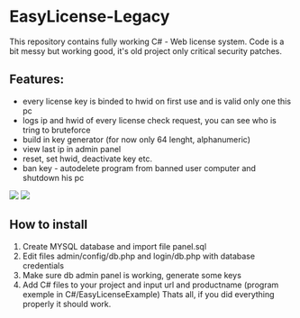 # EasyLicense-Legacy
 
This repository contains fully working C# - Web license system. Code is a bit messy but working good, it's old project only critical security patches.

## Features:
- every license key is binded to hwid on first use and is valid only one this pc
- logs ip and hwid of every license check request, you can see who is tring to bruteforce
- build in key generator (for now only 64 lenght, alphanumeric)
- view last ip in admin panel
- reset, set hwid, deactivate key etc.
- ban key - autodelete program from banned user computer and shutdown his pc

<img src="https://imgur.com/2eRQz3z.png">

<img src="https://imgur.com/GGtF4Tk.png">

## How to install
1. Create MYSQL database and import file panel.sql
2. Edit files admin/config/db.php and login/db.php with database credentials
3. Make sure db admin panel is working, generate some keys
4. Add C# files to your project and input url and productname (program exemple in C#/EasyLicenseExample)
Thats all, if you did everything properly it should work.
